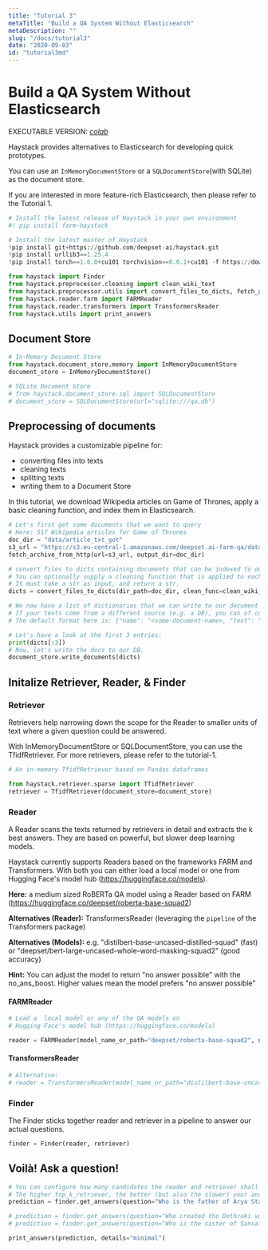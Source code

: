 ```yaml
---
title: "Tutorial 3"
metaTitle: "Build a QA System Without Elasticsearch"
metaDescription: ""
slug: "/docs/tutorial3"
date: "2020-09-03"
id: "tutorial3md"
---
```


# Build a QA System Without Elasticsearch

EXECUTABLE VERSION: [*colab*](https://colab.research.google.com/github/deepset-ai/haystack/blob/master/tutorials/Tutorial3_Basic_QA_Pipeline_without_Elasticsearch.ipynb)

Haystack provides alternatives to Elasticsearch for developing quick prototypes.

You can use an `InMemoryDocumentStore` or a `SQLDocumentStore`(with SQLite) as the document store.

If you are interested in more feature-rich Elasticsearch, then please refer to the Tutorial 1. 


```python
# Install the latest release of Haystack in your own environment 
#! pip install farm-haystack

# Install the latest master of Haystack
!pip install git+https://github.com/deepset-ai/haystack.git
!pip install urllib3==1.25.4
!pip install torch==1.6.0+cu101 torchvision==0.6.1+cu101 -f https://download.pytorch.org/whl/torch_stable.html

```


```python
from haystack import Finder
from haystack.preprocessor.cleaning import clean_wiki_text
from haystack.preprocessor.utils import convert_files_to_dicts, fetch_archive_from_http
from haystack.reader.farm import FARMReader
from haystack.reader.transformers import TransformersReader
from haystack.utils import print_answers
```

## Document Store



```python
# In-Memory Document Store
from haystack.document_store.memory import InMemoryDocumentStore
document_store = InMemoryDocumentStore()
```


```python
# SQLite Document Store
# from haystack.document_store.sql import SQLDocumentStore
# document_store = SQLDocumentStore(url="sqlite:///qa.db")
```

## Preprocessing of documents

Haystack provides a customizable pipeline for:
 - converting files into texts
 - cleaning texts
 - splitting texts
 - writing them to a Document Store

In this tutorial, we download Wikipedia articles on Game of Thrones, apply a basic cleaning function, and index them in Elasticsearch.


```python
# Let's first get some documents that we want to query
# Here: 517 Wikipedia articles for Game of Thrones
doc_dir = "data/article_txt_got"
s3_url = "https://s3.eu-central-1.amazonaws.com/deepset.ai-farm-qa/datasets/documents/wiki_gameofthrones_txt.zip"
fetch_archive_from_http(url=s3_url, output_dir=doc_dir)

# convert files to dicts containing documents that can be indexed to our datastore
# You can optionally supply a cleaning function that is applied to each doc (e.g. to remove footers)
# It must take a str as input, and return a str.
dicts = convert_files_to_dicts(dir_path=doc_dir, clean_func=clean_wiki_text, split_paragraphs=True)

# We now have a list of dictionaries that we can write to our document store.
# If your texts come from a different source (e.g. a DB), you can of course skip convert_files_to_dicts() and create the dictionaries yourself.
# The default format here is: {"name": "<some-document-name>, "text": "<the-actual-text>"}

# Let's have a look at the first 3 entries:
print(dicts[:3])
# Now, let's write the docs to our DB.
document_store.write_documents(dicts)
```

## Initalize Retriever, Reader,  & Finder

### Retriever

Retrievers help narrowing down the scope for the Reader to smaller units of text where a given question could be answered. 

With InMemoryDocumentStore or SQLDocumentStore, you can use the TfidfRetriever. For more retrievers, please refer to the tutorial-1.


```python
# An in-memory TfidfRetriever based on Pandas dataframes

from haystack.retriever.sparse import TfidfRetriever
retriever = TfidfRetriever(document_store=document_store)
```

### Reader

A Reader scans the texts returned by retrievers in detail and extracts the k best answers. They are based
on powerful, but slower deep learning models.

Haystack currently supports Readers based on the frameworks FARM and Transformers.
With both you can either load a local model or one from Hugging Face's model hub (https://huggingface.co/models).

**Here:** a medium sized RoBERTa QA model using a Reader based on FARM (https://huggingface.co/deepset/roberta-base-squad2)

**Alternatives (Reader):** TransformersReader (leveraging the `pipeline` of the Transformers package)

**Alternatives (Models):** e.g. "distilbert-base-uncased-distilled-squad" (fast) or "deepset/bert-large-uncased-whole-word-masking-squad2" (good accuracy)

**Hint:** You can adjust the model to return "no answer possible" with the no_ans_boost. Higher values mean the model prefers "no answer possible"

#### FARMReader


```python
# Load a  local model or any of the QA models on
# Hugging Face's model hub (https://huggingface.co/models)

reader = FARMReader(model_name_or_path="deepset/roberta-base-squad2", use_gpu=False)
```

#### TransformersReader


```python
# Alternative:
# reader = TransformersReader(model_name_or_path="distilbert-base-uncased-distilled-squad", tokenizer="distilbert-base-uncased", use_gpu=-1)
```

### Finder

The Finder sticks together reader and retriever in a pipeline to answer our actual questions. 


```python
finder = Finder(reader, retriever)
```

## Voilà! Ask a question!


```python
# You can configure how many candidates the reader and retriever shall return
# The higher top_k_retriever, the better (but also the slower) your answers. 
prediction = finder.get_answers(question="Who is the father of Arya Stark?", top_k_retriever=10, top_k_reader=5)
```


```python
# prediction = finder.get_answers(question="Who created the Dothraki vocabulary?", top_k_reader=5)
# prediction = finder.get_answers(question="Who is the sister of Sansa?", top_k_reader=5)
```


```python
print_answers(prediction, details="minimal")
```
